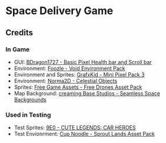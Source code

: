 # Space Delivery Game
## Credits
### In Game
- GUI: [BDragon1727 - Basic Pixel Health bar and Scroll bar](https://bdragon1727.itch.io/basic-pixel-health-bar-and-scroll-bar)
- Environment: [Foozle - Void Environment Pack](https://foozlecc.itch.io/void-environment-pack)
- Environment and Sprites: [GrafxKid - Mini Pixel Pack 3](https://grafxkid.itch.io/mini-pixel-pack-3)
- Environment: [Norma2D - Celestial Objects](https://norma-2d.itch.io/celestial-objects-pixel-art-pack)
- Sprites: [Free Game Assets - Free Drones Asset Pack](https://free-game-assets.itch.io/free-drones-pack-pixel-art)
- Map Background: [creaming Base Studios - Seamless Space Backgrounds](https://screamingbrainstudios.itch.io/seamless-space-backgrounds)

### Used in Testing
- Test Sprites: [9E0 - CUTE LEGENDS: CAR HEROES](https://9e0.itch.io/cute-legends-cat-heroes)
- Test Envionrment: [Cup Noodle - Sprout Lands Asset Pack](https://cupnooble.itch.io/sprout-lands-asset-pack)
